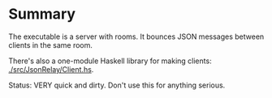 # Summary

The executable is a server with rooms. It bounces JSON messages between clients in the same room.

There's also a one-module Haskell library for making clients: [./src/JsonRelay/Client.hs](./src/JsonRelay/Client.hs).

Status: VERY quick and dirty. Don't use this for anything serious.
